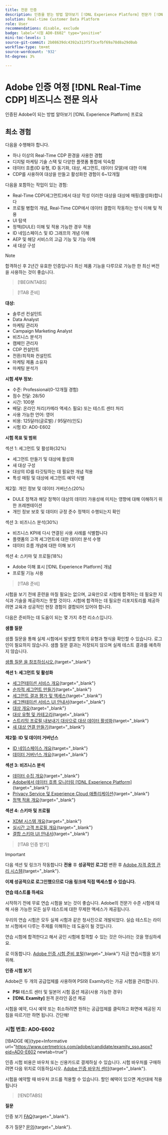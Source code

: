 ```yaml
---
title: 전문 인증
description: 인증을 받는 방법 알아보기 [!DNL Experience Platform] 전문가 [!DNL Real-Time Customer Data Platform]
solution: Real-time Customer Data Platform
role: User
recommendations: disable, exclude
badge: label="시험 AD0-E602" type="positive"
mini-toc-levels: 1
source-git-commit: 2b08639dc4392a313f5f3cefbf69a78d8a29d0ab
workflow-type: tm+mt
source-wordcount: '932'
ht-degree: 3%

---
```


# Adobe 인증 여정 [!DNL Real-Time CDP] 비즈니스 전문 의사

인증된 Adobe이 되는 방법 알아보기 [!DNL Experience Platform] 프로요

## 최소 경험

다음을 수행해야 합니다.

* 하나 이상의 Real-Time CDP 환경을 사용한 경험
* 디지털 마케팅 기술 스택 및 다양한 플랫폼 통합에 익숙함
* 데이터 흐름(ID 유형, ID 동기화, 대상, 세그먼트, 데이터 모델)에 대한 이해
* CDP를 사용하여 대상을 만들고 활성화한 경험이 6~12개월

다음을 포함하는 작업이 있는 경험:

* Real-Time CDP(세그먼트)에서 대상 작성 이러한 대상을 대상에 매핑(활성화)합니다
* 프로필 병합의 개념, Real-Time CDP에서 데이터 결합이 작동하는 방식 이해 및 적용
* UI 탐색
* 정책(DULE) 이해 및 적용 가능한 경우 적용
* ID 네임스페이스 및 ID 그래프의 개념 이해
* AEP 및 해당 서비스의 고급 기능 및 기능 이해
* 새 대상 구성

>[!NOTE]
>
>합격하신 후 2년간 유효한 인증입니다 최신 제품 기능을 다루므로 가능한 한 최신 버전을 사용하는 것이 좋습니다.

>[!BEGINTABS]

>[!TAB 준비]

**대상:**

* 솔루션 컨설턴트
* Data Analyst
* 마케팅 관리자
* Campaign Marketing Analyst
* 비즈니스 분석가
* 캠페인 관리자
* CDP 컨설턴트
* 전환/최적화 컨설턴트
* 마케팅 제품 소유자
* 마케팅 분석가

**시험 세부 정보:**

* 수준: Professional(0-12개월 경험)
* 점수 전달: 28/50
* 시간: 100분
* 배달: 온라인 처리(카메라 액세스 필요) 또는 테스트 센터 처리
* 사용 가능한 언어: 영어
* 비용: 125달러(글로벌) / 95달러(인도)
* 시험 ID: AD0-E602

**시험 목표 및 범위**

섹션 1: 세그먼트 및 활성화(32%)

* 세그먼트 만들기 및 대상에 활성화
* 새 대상 구성
* 대상의 ID를 타깃팅하는 데 필요한 개념 적용
* 특성 매핑 및 대상에 세그먼트 예약 식별

제2절: 개인 정보 및 데이터 거버넌스(20%)

* DULE 정책과 해당 정책이 대상의 데이터 가용성에 미치는 영향에 대해 이해하기 위한 프레젠테이션
* 개인 정보 보호 및 데이터 규정 준수 정책이 수행되는지 확인

섹션 3: 비즈니스 분석(30%)

* 비즈니스 KPI에 다시 연결된 사용 사례를 식별합니다
* 플랫폼의 고객 세그먼트에 대한 데이터 분석 수행
* 데이터 흐름 개념에 대한 이해 보기

섹션 4: 스키마 및 프로필(18%)

* Adobe 이해 표시 [!DNL Experience Platform] 개념
* 프로필 기능 사용

>[!TAB 준비]

시험을 보기 전에 훈련을 마칠 필요는 없으며, 교육만으로 시험에 합격하는 데 필요한 지식과 기술을 제공하지는 못할 것이다. 시험에 합격하는 데 필요한 리포지토리를 제공하려면 교육과 성공적인 현장 경험이 결합되어 있어야 합니다.

다음은 준비하는 데 도움이 되는 몇 가지 추천 리소스입니다.

**샘플 질문**

샘플 질문을 통해 실제 시험에서 발생할 항목의 유형과 형식을 확인할 수 있습니다. 로그인이 필요하지 않습니다. 샘플 질문 결과는 저장되지 않으며 실제 테스트 결과를 예측하지 않습니다.

[샘플 질문 을 참조하십시오.](https://scorpion.caveon.com/launchpad/ad3-e602-adobe-real-time-cdp-business-practitioner-professional-sample-questions){target="_blank"}

**섹션 1: 세그먼트 및 활성화**

* [세그먼테이션 서비스 개요](https://experienceleague.adobe.com/docs/experience-platform/segmentation/home.html?lang=en){target="_blank"}
* [순차적 세그먼트 만들기](https://experienceleague.adobe.com/docs/platform-learn/tutorials/segments/create-sequential-segments.html?lang=en){target="_blank"}
* [세그먼트 결과 평가 및 액세스](https://experienceleague.adobe.com/docs/experience-platform/segmentation/tutorials/evaluate-a-segment.html?lang=en){target="_blank"}
* [세그멘테이션 서비스 UI 안내서](https://experienceleague.adobe.com/docs/experience-platform/segmentation/ui/overview.html?lang=en#scheduled-segmentation){target="_blank"}
* [대상 개요](https://experienceleague.adobe.com/docs/experience-platform/destinations/home.html?lang=en){target="_blank"}
* [대상 유형 및 카테고리](https://experienceleague.adobe.com/docs/experience-platform/destinations/destination-types.html?lang=en){target="_blank"}
* [스트리밍 프로필 내보내기 대상으로 대상 데이터 활성화](https://experienceleague.adobe.com/docs/experience-platform/destinations/ui/activate/activate-streaming-profile-destinations.html?lang=en){target="_blank"}
* [새 대상 연결 만들기](https://experienceleague.adobe.com/docs/experience-platform/destinations/ui/connect-destination.html?lang=en){target="_blank"}

**제2절: ID 및 데이터 거버넌스**

* [ID 네임스페이스 개요](https://experienceleague.adobe.com/docs/experience-platform/identity/namespaces.html?lang=ko){target="_blank"}
* [데이터 거버넌스 개요](https://experienceleague.adobe.com/docs/experience-platform/data-governance/home.html?lang=ko-KR){target="_blank"}

**섹션 3: 비즈니스 분석**

* [데이터 수집 개요](https://experienceleague.adobe.com/docs/experience-platform/ingestion/home.html?lang=en){target="_blank"}
* [Adobe에서 데이터 흐름 모니터링 [!DNL Experience Platform]](https://experienceleague.adobe.com/docs/platform-learn/tutorials/monitoring/data-monitoring.html?lang=en){target="_blank"}
* [Privacy Service 및 Experience Cloud 애플리케이션](https://experienceleague.adobe.com/docs/experience-platform/privacy/experience-cloud-apps.html?lang=en){target="_blank"}
* [정책 적용 개요](https://experienceleague.adobe.com/docs/experience-platform/data-governance/enforcement/overview.html?lang=en){target="_blank"}

**섹션 4: 스키마 및 프로필**

* [XDM 시스템 개요](https://experienceleague.adobe.com/docs/experience-platform/xdm/home.html?lang=ko){target="_blank"}
* [실시간 고객 프로필 개요](https://experienceleague.adobe.com/docs/experience-platform/rtcdp/profile/profile-overview.html?lang=en){target="_blank"}
* [결합 스키마 UI 안내서](https://experienceleague.adobe.com/docs/experience-platform/profile/union-schemas/union-schema.html?lang=ko-KR?lang=kr){target="_blank"}

>[!TAB 인증 받기]

>[!IMPORTANT]
>
>다음 섹션 및 링크가 작동합니다 **전용**  후 **성공적인 로그인** 변환 후 [Adobe 자격 증명 관리 시스템](http://www.certmetrics.com/adobe){target="_blank"}.

**이제 성공적으로 로그인했으므로 다음 링크에 직접 액세스할 수 있습니다.**

**연습 테스트를 하세요**

시작하기 전에 무료 연습 시험을 보는 것이 좋습니다. Adobe의 전문가 수준 시험에 대해 사용 가능한 모든 실무 테스트에 대한 무제한 액세스가 제공됩니다.

우리의 연습 시험은 모두 실제 시험과 같은 청사진으로 개발되었다. 실습 테스트는 라이브 시험에서 다루는 주제를 이해하는 데 도움이 될 것입니다.

연습 시험에 합격한다고 해서 공인 시험에 합격할 수 있는 것은 아니라는 것을 명심하세요.

로 이동합니다. [Adobe 인증 시험 준비 포털](https://www.certmetrics.com/adobe/candidate/gmetrix_sso.aspx){target="_blank"} 지금 연습시험을 보기 위해.

**인증 시험 보기**

Adobe은 두 개의 공급업체를 사용하여 PSI와 Examity라는 가공 시험을 관리합니다.

* **PSI** 테스트 센터 및 일본어 시험 옵션 제공(사용 가능한 경우)
* **[!DNL Examity]** 원격 온라인 옵션 제공

시험을 예약, 다시 예약 또는 취소하려면 원하는 공급업체를 클릭하고 화면에 제공된 지침을 따르기만 하면 됩니다. 간단해!

### 시험 번호: AD0-E602

[!BADGE 예]{type=Informative url="https://www.certmetrics.com/adobe/candidate/examity_sso.aspx?eid=AD0-E602 newtab=true"}

인증 시험 비용은 바우처 또는 신용카드로 결제하실 수 있습니다. 시험 바우처를 구매하려면 다음 위치로 이동하십시오. [Adobe 인증 바우처 센터](https://market.xvoucher.com/adobe/global){target="_blank"}.

시험을 예약할 때 바우처 코드를 적용할 수 있습니다. 할인 혜택이 있으면 계산대에 적용됩니다

>[!ENDTABS]

**질문**

인증 보기 [FAQ](https://experienceleague.adobe.com/docs/certification/certification/faq.html?lang=en){target="_blank"}.

추가 질문? [문의](mailto:certif@adobe.com){target="_blank"}.
